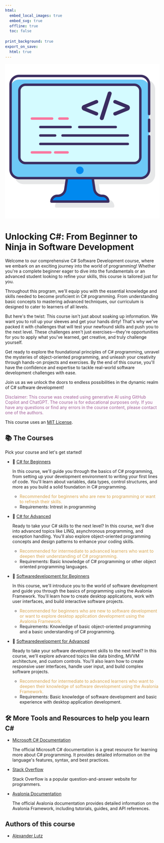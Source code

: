```yaml
---
html:
  embed_local_images: true
  embed_svg: true
  offline: true
  toc: false

print_background: true
export_on_save:
  html: true
---
```


<div style="text-align:center">
    <img src="course/img/programming.png"
        alt="Markdown Monster icon"
        style="width: 250; height: 250; margin-left: auto; margin-right: auto;"/>
</div>

#  Unlocking C#: From Beginner to Ninja in Software Development

Welcome to our comprehensive C# Software Development course, where we embark on an exciting journey into the world of programming! Whether you're a complete beginner eager to dive into the fundamentals or an advanced student looking to refine your skills, this course is tailored just for you.

Throughout this program, we'll equip you with the essential knowledge and skills needed to become proficient in C# programming. From understanding basic concepts to mastering advanced techniques, our curriculum is designed to cater to learners of all levels.

But here's the twist: This course isn't just about soaking up information. We want you to roll up your sleeves and get your hands dirty! That's why we've packed it with challenges that will test your newfound skills and push you to the next level. These challenges aren't just exercises—they're opportunities for you to apply what you've learned, get creative, and truly challenge yourself.

Get ready to explore the foundational principles of C# programming, unravel the mysteries of object-oriented programming, and unleash your creativity through hands-on projects and exercises. By the end of this course, you'll have the confidence and expertise to tackle real-world software development challenges with ease.

Join us as we unlock the doors to endless possibilities in the dynamic realm of C# software development!

<font color="#A26099">

Disclaimer:
This course was created using generative AI using GitHub Copilot and ChatGPT. The course is for educational purposes only.
If you have any questions or find any errors in the course content, please contact one of the authors.

</font>

This course uses an [MIT License](license.md).

## 📚 The Courses

Pick your course and let's get started!

- 📗 [C# for Beginners](course/CSharp_Beginner/csharp_beginner_introduction.html)

    In this course, we'll guide you through the basics of C# programming, from setting up your development environment to writing your first lines of code. You'll learn about variables, data types, control structures, and more as you build a solid foundation in C# programming.

    - <font color="#D6A552"> Recommended for beginners who are new to programming or want to refresh their skills. </font>
    -  Requirements: Intrest in programming

- 📘 [C# for Advanced](course/CSharp_Advanced/csharp_advanced_introduction.html)
    
    Ready to take your C# skills to the next level? In this course, we'll dive into advanced topics like LINQ, asynchronous programming, and exception handling. You'll also explore object-oriented programming concepts and design patterns to enhance your coding skills.

    - <font color="#D6A552"> Recommended for intermediate to advanced learners who want to deepen their understanding of C# programming. </font>
    - Requirements: Basic knowledge of C# programming or other object oriented programming languages.

- 📙 [Softwaredevelopment for Beginners](course/Softwaredevelopment_Beginner/dev_beginner_introduction.html)
    
    In this course, we'll introduce you to the world of software development and guide you through the basics of programming using the Avalonia Framework. You'll learn how to create desktop applications, work with user interfaces, and build interactive software projects.

    - <font color="#D6A552"> Recommended for beginners who are new to software development or want to explore desktop application development using the Avalonia Framework. </font>
    - Requirements: Knowledge of basic object-oriented programming and a basic understanding of C# programming.

- 📕 [Softwaredevelopment for Advanced](course/Softwaredevelopment_Advanced/dev_advanced_introduction.html)

    Ready to take your software development skills to the next level? In this course, we'll explore advanced topics like data binding, MVVM architecture, and custom controls. You'll also learn how to create responsive user interfaces, handle user input, and build complex software projects.

    - <font color="#D6A552"> Recommended for intermediate to advanced learners who want to deepen their knowledge of software development using the Avalonia Framework. </font>
    - Requirements: Basic knowledge of software development and basic experience with desktop application development.

## 🛠️ More Tools and Resources to help you learn C#

- [Microsoft C# Documentation](https://learn.microsoft.com/en-us/dotnet/csharp/tour-of-csharp/overview)

    The official Microsoft C# documentation is a great resource for learning more about C# programming. 
It provides detailed information on the language's features, syntax, and best practices.

- [Stack Overflow](https://stackoverflow.com/)

    Stack Overflow is a popular question-and-answer website for programmers.

- [Avalonia Documentation](https://docs.avaloniaui.net/docs/welcome)

    The official Avalonia documentation provides detailed information on the Avalonia Framework, including tutorials, guides, and API references.

## Authors of this course

- [Alexander Lutz](https://www.linkedin.com/in/alexander-lutz-8b1341190/)